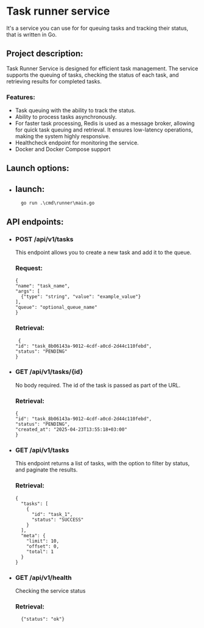 # Task runner service

It's a service you can use for for queuing tasks and tracking their status, that is written in Go.

## Project description:

Task Runner Service is designed for efficient task management. The service supports the queuing of tasks, checking the status of each task, and retrieving results for completed tasks.

### Features:
+ Task queuing with the ability to track the status.
+ Ability to process tasks asynchronously.
+ For faster task processing, Redis is used as a message broker, allowing for quick task queuing and retrieval. It ensures low-latency operations, making the system highly responsive.
+ Healthcheck endpoint for monitoring the service.
+ Docker and Docker Compose support

## Launch options: 
+ ## launch:
        go run .\cmd\runner\main.go   

## API endpoints:
+ ### POST /api/v1/tasks
  This endpoint allows you to create a new task and add it to the queue.
  
  ### Request:
      {
      "name": "task_name",
      "args": [
        {"type": "string", "value": "example_value"}
      ],
      "queue": "optional_queue_name"
      }

  ### Retrieval:
       {
      "id": "task_8b06143a-9012-4cdf-a0cd-2d44c110febd",
      "status": "PENDING"
      }
  
+ ### GET /api/v1/tasks/{id}
  No body required. The id of the task is passed as part of the URL.
  
  ### Retrieval:
      {
      "id": "task_8b06143a-9012-4cdf-a0cd-2d44c110febd",
      "status": "PENDING",
      "created_at": "2025-04-23T13:55:18+03:00"
      }
  
+ ### GET /api/v1/tasks
  This endpoint returns a list of tasks, with the option to filter by status, and paginate the results.
  
  ### Retrieval:
      {
        "tasks": [
          {
            "id": "task_1",
            "status": "SUCCESS"
          }
        ],
        "meta": {
          "limit": 10,
          "offset": 0,
          "total": 1
        }
      }

+ ### GET /api/v1/health
  Checking the service status

  ### Retrieval:
        {"status": "ok"}     
